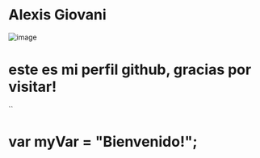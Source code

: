 # Alexis Giovani #
![image](https://github.com/user-attachments/assets/aa6f0ab0-182e-40bf-a80e-de95b3e0957a)
# este es mi perfil github, gracias por visitar!

``
# var myVar = "Bienvenido!"; #
```

